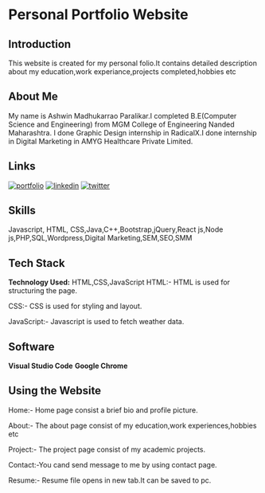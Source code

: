 # Personal Portfolio Website
## Introduction
This website is created for my personal folio.It contains detailed description about my education,work experiance,projects completed,hobbies etc
## About Me
My name is Ashwin Madhukarrao Paralikar.I completed B.E(Computer Science and Engineering) from MGM College of Engineering Nanded Maharashtra.
I done Graphic Design internship in RadicalX.I done internship in Digital Marketing in AMYG Healthcare Private Limited.
## Links
[![portfolio](https://img.shields.io/badge/my_portfolio-000?style=for-the-badge&logo=ko-fi&logoColor=white)](http://mywebsite2024.great-site.net/)
[![linkedin](https://img.shields.io/badge/linkedin-0A66C2?style=for-the-badge&logo=linkedin&logoColor=white)](https://www.linkedin.com/)
[![twitter](https://img.shields.io/badge/twitter-1DA1F2?style=for-the-badge&logo=twitter&logoColor=white)](https://twitter.com/menshealth2024)
## Skills
Javascript, HTML, CSS,Java,C++,Bootstrap,jQuery,React js,Node js,PHP,SQL,Wordpress,Digital Marketing,SEM,SEO,SMM
## Tech Stack
**Technology Used:** HTML,CSS,JavaScript
HTML:- HTML is used for structuring the page.

CSS:- CSS is used for styling and layout.

JavaScript:- Javascript is used to fetch weather data.
## Software
**Visual Studio Code**
**Google Chrome**
## Using the Website
Home:- Home page consist a brief bio and profile picture.

About:- The about page consist of my education,work experiences,hobbies etc

Project:- The project page consist of my academic projects.

Contact:-You cand send message to me by using contact page.

Resume:- Resume file opens in new tab.It can be saved to pc.
